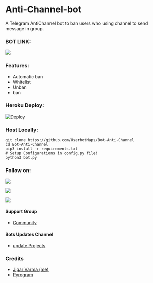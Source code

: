 # Anti-Channel-bot
A Telegram AntiChannel bot to ban users who using channel to send message in group.

### BOT LINK:
<a href="https://t.me/JV_AntiChannelbot"><img src="https://img.shields.io/badge/Telegram-Bot-blue.svg?logo=telegram"></a>

### Features:
- Automatic ban
- Whitelist
- Unban
- ban


### Heroku Deploy:
[![Deploy](https://www.herokucdn.com/deploy/button.svg)](https://heroku.com/deploy?template=https://github.com/UserbotMaps/Bot-Anti-Channel)

### Host Locally:
```shell
git clone https://github.com/UserbotMaps/Bot-Anti-Channel
cd Bot-Anti-Channel
pip3 install -r requirements.txt
# Setup Configurations in config.py file!
python3 bot.py
```

### Follow on:
<p align="left">
<a href="https://github.com/UserbotMaps"><img src="https://img.shields.io/badge/GitHub-Follow%20on%20GitHub-inactive.svg?logo=github"></a>
</p>
<p align="left">
<a href="https://twitter.com/UserbotMaps"><img src="https://img.shields.io/badge/Twitter-Follow%20on%20Twitter-informational.svg?logo=twitter"></a>
</p>
<p align="left">
<a href="https://instagram.com/UserbotMaps"><img src="https://img.shields.io/badge/Instagram-Follow%20on%20Instagram-important.svg?logo=instagram"></a>
</p>

#### Support Group
- [Community](https://t.me/hiroshisupport)

#### Bots Updates Channel
- [update Projects](https://t.me/bombleebas)

### Credits
- [Jigar Varma (me)](https://github.com/jigarvarma2005)
- [Pyrogram](https://github.com/pyrogram/pyrogram)
